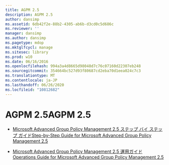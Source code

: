 ```yaml
---
title: AGPM 2.5
description: AGPM 2.5
author: dansimp
ms.assetid: 6db42f2e-88b2-4305-ab6b-d3cd0c5d686c
ms.reviewer: ''
manager: dansimp
ms.author: dansimp
ms.pagetype: mdop
ms.mktglfcycl: manage
ms.sitesec: library
ms.prod: w10
ms.date: 06/16/2016
ms.openlocfilehash: 994a3a4d8665d98048d7c76c07160d22307eb248
ms.sourcegitcommit: 354664bc527d93f80687cd2eba70d1eea024c7c3
ms.translationtype: MT
ms.contentlocale: ja-JP
ms.lasthandoff: 06/26/2020
ms.locfileid: "10812682"
---
```

# <span data-ttu-id="85a39-103">AGPM 2.5</span><span class="sxs-lookup"><span data-stu-id="85a39-103">AGPM 2.5</span></span>


-   [<span data-ttu-id="85a39-104">Microsoft Advanced Group Policy Management 2.5 ステップ バイ ステップ ガイド</span><span class="sxs-lookup"><span data-stu-id="85a39-104">Step-by-Step Guide for Microsoft Advanced Group Policy Management 2.5</span></span>](step-by-step-guide-for-microsoft-advanced-group-policy-management-25.md)

-   [<span data-ttu-id="85a39-105">Microsoft Advanced Group Policy Management 2.5 運用ガイド</span><span class="sxs-lookup"><span data-stu-id="85a39-105">Operations Guide for Microsoft Advanced Group Policy Management 2.5</span></span>](operations-guide-for-microsoft-advanced-group-policy-management-25.md)

 

 





